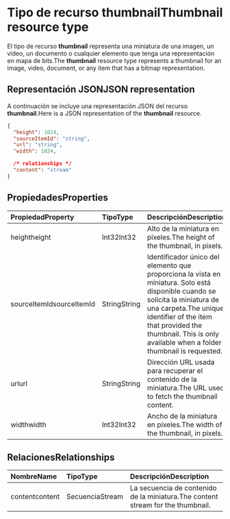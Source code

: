 # <a name="thumbnail-resource-type"></a><span data-ttu-id="fe752-101">Tipo de recurso thumbnail</span><span class="sxs-lookup"><span data-stu-id="fe752-101">Thumbnail resource type</span></span>

<span data-ttu-id="fe752-102">El tipo de recurso **thumbnail** representa una miniatura de una imagen, un vídeo, un documento o cualquier elemento que tenga una representación en mapa de bits.</span><span class="sxs-lookup"><span data-stu-id="fe752-102">The **thumbnail** resource type represents a thumbnail for an image, video, document, or any item that has a bitmap representation.</span></span>

## <a name="json-representation"></a><span data-ttu-id="fe752-103">Representación JSON</span><span class="sxs-lookup"><span data-stu-id="fe752-103">JSON representation</span></span>

<span data-ttu-id="fe752-104">A continuación se incluye una representación JSON del recurso **thumbnail**.</span><span class="sxs-lookup"><span data-stu-id="fe752-104">Here is a JSON representation of the **thumbnail** resource.</span></span>

<!-- {
  "blockType": "resource",
  "optionalProperties": ["content", "height", "width", "sourceItemId"],
  "@odata.type": "microsoft.graph.thumbnail"
}-->

```json
{
  "height": 1024,
  "sourceItemId": "string",
  "url": "string",
  "width": 1024,

  /* relationships */
  "content": "stream"
}
```

## <a name="properties"></a><span data-ttu-id="fe752-105">Propiedades</span><span class="sxs-lookup"><span data-stu-id="fe752-105">Properties</span></span>

| <span data-ttu-id="fe752-106">Propiedad</span><span class="sxs-lookup"><span data-stu-id="fe752-106">Property</span></span>     | <span data-ttu-id="fe752-107">Tipo</span><span class="sxs-lookup"><span data-stu-id="fe752-107">Type</span></span>   | <span data-ttu-id="fe752-108">Descripción</span><span class="sxs-lookup"><span data-stu-id="fe752-108">Description</span></span>                                                                                                                 |
| :----------- | :----- | :-------------------------------------------------------------------------------------------------------------------------- |
| <span data-ttu-id="fe752-109">height</span><span class="sxs-lookup"><span data-stu-id="fe752-109">height</span></span>       | <span data-ttu-id="fe752-110">Int32</span><span class="sxs-lookup"><span data-stu-id="fe752-110">Int32</span></span>  | <span data-ttu-id="fe752-111">Alto de la miniatura en píxeles.</span><span class="sxs-lookup"><span data-stu-id="fe752-111">The height of the thumbnail, in pixels.</span></span>                                                                                     |
| <span data-ttu-id="fe752-112">sourceItemId</span><span class="sxs-lookup"><span data-stu-id="fe752-112">sourceItemId</span></span> | <span data-ttu-id="fe752-113">String</span><span class="sxs-lookup"><span data-stu-id="fe752-113">String</span></span> | <span data-ttu-id="fe752-p101">Identificador único del elemento que proporciona la vista en miniatura. Solo está disponible cuando se solicita la miniatura de una carpeta.</span><span class="sxs-lookup"><span data-stu-id="fe752-p101">The unique identifier of the item that provided the thumbnail. This is only available when a folder thumbnail is requested.</span></span> |
| <span data-ttu-id="fe752-116">url</span><span class="sxs-lookup"><span data-stu-id="fe752-116">url</span></span>          | <span data-ttu-id="fe752-117">String</span><span class="sxs-lookup"><span data-stu-id="fe752-117">String</span></span> | <span data-ttu-id="fe752-118">Dirección URL usada para recuperar el contenido de la miniatura.</span><span class="sxs-lookup"><span data-stu-id="fe752-118">The URL used to fetch the thumbnail content.</span></span>                                                                                |
| <span data-ttu-id="fe752-119">width</span><span class="sxs-lookup"><span data-stu-id="fe752-119">width</span></span>        | <span data-ttu-id="fe752-120">Int32</span><span class="sxs-lookup"><span data-stu-id="fe752-120">Int32</span></span>  | <span data-ttu-id="fe752-121">Ancho de la miniatura en píxeles.</span><span class="sxs-lookup"><span data-stu-id="fe752-121">The width of the thumbnail, in pixels.</span></span>                                                                                      |

## <a name="relationships"></a><span data-ttu-id="fe752-122">Relaciones</span><span class="sxs-lookup"><span data-stu-id="fe752-122">Relationships</span></span>

| <span data-ttu-id="fe752-123">Nombre</span><span class="sxs-lookup"><span data-stu-id="fe752-123">Name</span></span>    | <span data-ttu-id="fe752-124">Tipo</span><span class="sxs-lookup"><span data-stu-id="fe752-124">Type</span></span>   | <span data-ttu-id="fe752-125">Descripción</span><span class="sxs-lookup"><span data-stu-id="fe752-125">Description</span></span>                           |
| :------ | :----- | :------------------------------------ |
| <span data-ttu-id="fe752-126">content</span><span class="sxs-lookup"><span data-stu-id="fe752-126">content</span></span> | <span data-ttu-id="fe752-127">Secuencia</span><span class="sxs-lookup"><span data-stu-id="fe752-127">Stream</span></span> | <span data-ttu-id="fe752-128">La secuencia de contenido de la miniatura.</span><span class="sxs-lookup"><span data-stu-id="fe752-128">The content stream for the thumbnail.</span></span> |

<!-- uuid: 8fcb5dbc-d5aa-4681-8e31-b001d5168d79
2015-10-25 14:57:30 UTC -->
<!-- {
  "type": "#page.annotation",
  "description": "thumbnail resource",
  "keywords": "",
  "section": "documentation",
  "tocPath": ""
}-->

